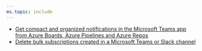 ```yaml
---
ms.topic: include
---
```


- [Get compact and organized notifications in the Microsoft Teams app from Azure Boards, Azure Pipelines and Azure Repos](#get-compact-and-organized-notifications-in-the-microsoft-teams-app-from-azure-boards-azure-pipelines-and-azure-repos)
- [Delete bulk subscriptions created in a Microsoft Teams or Slack channel](#delete-bulk-subscriptions-created-in-a-microsoft-teams-or-slack-channel)
